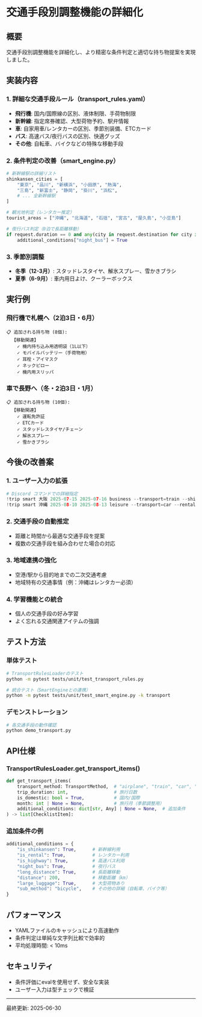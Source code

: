 # 交通手段別調整機能の詳細化

## 概要

交通手段別調整機能を詳細化し、より精密な条件判定と適切な持ち物提案を実現しました。

## 実装内容

### 1. 詳細な交通手段ルール（transport_rules.yaml）

- **飛行機**: 国内/国際線の区別、液体制限、手荷物制限
- **新幹線**: 指定席券確認、大型荷物予約、駅弁情報
- **車**: 自家用車/レンタカーの区別、季節別装備、ETCカード
- **バス**: 高速バス/夜行バスの区別、快適グッズ
- **その他**: 自転車、バイクなどの特殊な移動手段

### 2. 条件判定の改善（smart_engine.py）

```python
# 新幹線駅の詳細リスト
shinkansen_cities = [
    "東京", "品川", "新横浜", "小田原", "熱海",
    "三島", "新富士", "静岡", "掛川", "浜松",
    # ... 全新幹線駅
]

# 観光地判定（レンタカー推定）
tourist_areas = ["沖縄", "北海道", "石垣", "宮古", "屋久島", "小豆島"]

# 夜行バス判定（0泊で長距離移動）
if request.duration == 0 and any(city in request.destination for city in major_cities):
    additional_conditions["night_bus"] = True
```

### 3. 季節別調整

- **冬季（12-3月）**: スタッドレスタイヤ、解氷スプレー、雪かきブラシ
- **夏季（6-9月）**: 車内用日よけ、クーラーボックス

## 実行例

### 飛行機で札幌へ（2泊3日・6月）

```text
📋 追加される持ち物 (8個):
  【移動関連】
    ✓ 機内持ち込み用透明袋（1L以下）
    ✓ モバイルバッテリー（手荷物用）
    ✓ 耳栓・アイマスク
    ✓ ネックピロー
    ✓ 機内用スリッパ
```

### 車で長野へ（冬・2泊3日・1月）

```text
📋 追加される持ち物 (10個):
  【移動関連】
    ✓ 運転免許証
    ✓ ETCカード
    ✓ スタッドレスタイヤ/チェーン
    ✓ 解氷スプレー
    ✓ 雪かきブラシ
```

## 今後の改善案

### 1. ユーザー入力の拡張

```python
# Discord コマンドでの詳細指定
!trip smart 大阪 2025-07-15 2025-07-16 business --transport=train --shinkansen=true
!trip smart 沖縄 2025-08-10 2025-08-13 leisure --transport=car --rental=true
```

### 2. 交通手段の自動推定

- 距離と時間から最適な交通手段を提案
- 複数の交通手段を組み合わせた場合の対応

### 3. 地域連携の強化

- 空港/駅から目的地までの二次交通考慮
- 地域特有の交通事情（例：沖縄はレンタカー必須）

### 4. 学習機能との統合

- 個人の交通手段の好み学習
- よく忘れる交通関連アイテムの強調

## テスト方法

### 単体テスト

```bash
# TransportRulesLoaderのテスト
python -m pytest tests/unit/test_transport_rules.py

# 統合テスト（SmartEngineとの連携）
python -m pytest tests/unit/test_smart_engine.py -k transport
```

### デモンストレーション

```bash
# 各交通手段の動作確認
python demo_transport.py
```

## API仕様

### TransportRulesLoader.get_transport_items()

```python
def get_transport_items(
    transport_method: TransportMethod,  # "airplane", "train", "car", "bus", "other"
    trip_duration: int,                 # 旅行日数
    is_domestic: bool = True,           # 国内/国際
    month: int | None = None,           # 旅行月（季節調整用）
    additional_conditions: dict[str, Any] | None = None,  # 追加条件
) -> list[ChecklistItem]:
```

### 追加条件の例

```python
additional_conditions = {
    "is_shinkansen": True,      # 新幹線利用
    "is_rental": True,          # レンタカー利用
    "is_highway": True,         # 高速バス利用
    "night_bus": True,          # 夜行バス
    "long_distance": True,      # 長距離移動
    "distance": 200,            # 移動距離（km）
    "large_luggage": True,      # 大型荷物あり
    "sub_method": "bicycle",    # その他の詳細（自転車、バイク等）
}
```

## パフォーマンス

- YAMLファイルのキャッシュにより高速動作
- 条件判定は単純な文字列比較で効率的
- 平均処理時間: < 10ms

## セキュリティ

- 条件評価にevalを使用せず、安全な実装
- ユーザー入力は型チェックで検証

---
最終更新: 2025-06-30
